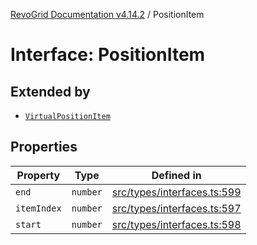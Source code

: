 [RevoGrid Documentation v4.14.2](README.md) / PositionItem

# Interface: PositionItem

## Extended by

- [`VirtualPositionItem`](Interface.VirtualPositionItem.md)

## Properties

| Property | Type | Defined in |
| ------ | ------ | ------ |
| `end` | `number` | [src/types/interfaces.ts:599](https://github.com/revolist/revogrid/blob/29f379095274a66a187c28b49fe0e1fb4170d3ea/src/types/interfaces.ts#L599) |
| `itemIndex` | `number` | [src/types/interfaces.ts:597](https://github.com/revolist/revogrid/blob/29f379095274a66a187c28b49fe0e1fb4170d3ea/src/types/interfaces.ts#L597) |
| `start` | `number` | [src/types/interfaces.ts:598](https://github.com/revolist/revogrid/blob/29f379095274a66a187c28b49fe0e1fb4170d3ea/src/types/interfaces.ts#L598) |
